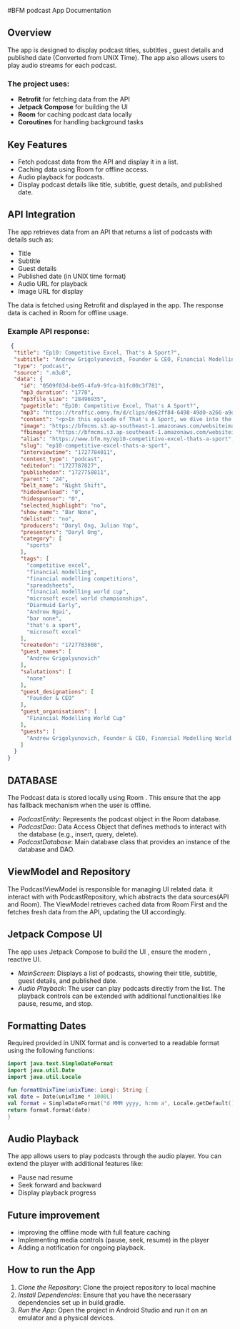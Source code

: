#BFM podcast App Documentation 


## Overview

The app is designed to display podcast titles, subtitles , guest details and published date (Converted from UNIX Time). The app also allows users to play audio streams for each podcast.

### The project uses:
- **Retrofit** for fetching data from the API
- **Jetpack Compose** for building the UI
- **Room** for caching podcast data locally
- **Coroutines** for handling background tasks


## Key Features
- Fetch podcast data from the API and display it in a list.
- Caching data using Room for offline access.
- Audio playback for podcasts.
- Display podcast details like title, subtitle, guest details, and published date.

## API Integration
The app retrieves data from an API that returns a list of podcasts with details such as:
- Title
- Subtitle
- Guest details
- Published date (in UNIX time format)
- Audio URL for playback
- Image URL for display

The data is fetched using Retrofit and displayed in the app. The response data is cached in Room for offline usage.

### Example API response:
```json
 {
  "title": "Ep10: Competitive Excel, That's A Sport?",
  "subtitle": "Andrew Grigolyunovich, Founder & CEO, Financial Modelling World Cup",
  "type": "podcast",
  "source": ".m3u8",
  "data": {
    "id": "0509f03d-be05-4fa9-9fca-b1fc00c3f781",
    "mp3_duration": "1778",
    "mp3file_size": "28496935",
    "pagetitle": "Ep10: Competitive Excel, That's A Sport?",
    "mp3": "https://traffic.omny.fm/d/clips/de62ff84-6498-49d0-a266-a9d50120c712/8d3d4942-d271-4d59-9aa1-ab09005b3136/0509f03d-be05-4fa9-9fca-b1fc00c3f781/audio.mp3",
    "content": "<p>In this episode of That's A Sport, we dive into the world of Competitive Excel, where spreadsheet&nbsp;enthusiasts showcase their creativity, speed, and problem-solving skills through nail-biting timed challenges of complex data problems - all using the world's best puzzle-solving tool.</p><p></p><p>Today, the Microsoft Excel World Championships is quickly becoming the next big thing in esports, bringing together the world's foremost Excel experts to battle it out head-to-head in spectator-friendly showdowns in packed arenas and watched by millions online. Andrew Grigolyunovich, founder and CEO of the Financial Modelling World Cup, takes us behind the scenes of the spreadsheet spectacle.</p><p></p><p>That's A Sport is a monthly series where we look to explore and discover some lesser known sport around the globe.&nbsp;</p><p><br>Photo credit: Robert McMillan/The Wall Street Journal</p>",
    "image": "https://bfmcms.s3.ap-southeast-1.amazonaws.com/websiteimages/bar-none/2024-10-01_ep10-competitive-excel-thats-a-sport/website_b3197506-f999-4ad1-ad2e-9b1aca766a76.png",
    "fbimage": "https://bfmcms.s3.ap-southeast-1.amazonaws.com/websiteimages/bar-none/2024-10-01_ep10-competitive-excel-thats-a-sport/og_b3197506-f999-4ad1-ad2e-9b1aca766a76.png",
    "alias": "https://www.bfm.my/ep10-competitive-excel-thats-a-sport",
    "slug": "ep10-competitive-excel-thats-a-sport",
    "interviewtime": "1727784011",
    "content_type": "podcast",
    "editedon": "1727787827",
    "publishedon": "1727758811",
    "parent": "24",
    "belt_name": "Night Shift",
    "hidedownload": "0",
    "hidesponsor": "0",
    "selected_highlight": "no",
    "show_name": "Bar None",
    "delisted": "no",
    "producers": "Daryl Ong, Julian Yap",
    "presenters": "Daryl Ong",
    "category": [
      "sports"
    ],
    "tags": [
      "competitive excel",
      "financial modelling",
      "financial modelling competitions",
      "spreadsheets",
      "financial modelling world cup",
      "microsoft excel world championships",
      "Diarmuid Early",
      "Andrew Ngai",
      "bar none",
      "that's a sport",
      "microsoft excel"
    ],
    "createdon": "1727783608",
    "guest_names": [
      "Andrew Grigolyunovich"
    ],
    "salutations": [
      "none"
    ],
    "guest_designations": [
      "Founder & CEO"
    ],
    "guest_organisations": [
      "Financial Modelling World Cup"
    ],
    "guests": [
      "Andrew Grigolyunovich, Founder & CEO, Financial Modelling World Cup"
    ]
  }
}
```

## DATABASE 

The Podcast data is stored locally using Room . This ensure that the app has fallback mechanism when the user is offline. 


- *PodcastEntity*: Represents the podcast object in the Room database.
- *PodcastDao*: Data Access Object that defines methods to interact with the database (e.g., insert, query, delete).
- *PodcastDatabase*: Main database class that provides an instance of the database and DAO.


## ViewModel and Repository

The PodcastViewModel is responsible for managing UI related data. it interact with with PodcastRepository, which abstracts the data sources(API and Room). 
The ViewModel retrieves cached data from Room First and the fetches fresh data from the API, updating the UI accordingly. 


## Jetpack Compose UI 

The app uses Jetpack Compose to build the UI , ensure the modern , reactive UI.

- *MainScreen*: Displays a list of podcasts, showing their title, subtitle, guest details, and published date.
- *Audio Playback*: The user can play podcasts directly from the list. The playback controls can be extended with additional functionalities like pause, resume, and stop.

## Formatting Dates 

Required provided in UNIX format and is converted to a readable format using the following functions: 

```kotlin
import java.text.SimpleDateFormat
import java.util.Date
import java.util.Locale

fun formatUnixTime(unixTime: Long): String {
val date = Date(unixTime * 1000L)
val format = SimpleDateFormat("d MMM yyyy, h:mm a", Locale.getDefault())
return format.format(date)
}
```
## Audio Playback

The app allows users to play podcasts through the audio player. You can extend the player with additional features like: 

- Pause nad resume 
- Seek forward and backward
- Display playback progress

## Future improvement 
- improving the offline mode with full feature caching
- Implementing media controls (pause, seek, resume) in the player
- Adding a notification for ongoing playback.

## How to run the App

1. *Clone the Repository*: Clone the project repository to local machine
2. *Install Dependencies*: Ensure that you have the necerssary dependencies set up in build.gradle.
3. *Run the App*: Open the project in Android Studio and run it on an emulator and a physical devices.


